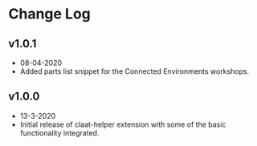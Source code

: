# Change Log

## v1.0.1
- 08-04-2020
- Added parts list snippet for the Connected Environments workshops.

## v1.0.0
- 13-3-2020
- Initial release of claat-helper extension with some of the basic functionality integrated.


